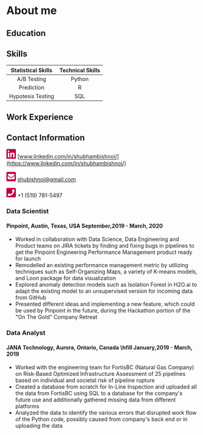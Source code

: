 # About me

## Education

## Skills

| Statistical Skills | Technical Skills |
|       :---:        |       :---:      | 
| A/B Testing        | Python           |
| Prediction         | R                |
| Hypotesis Testing  | SQL              |

## Work Experience

## Contact Information
[<img src="./images/linkedin.png" width="25"/>](./images/linkedin.png) [www.linkedin.com/in/shubhambishnoi/](https://www.linkedin.com/in/shubhambishnoi/) 

[<img src="./images/email.png" width="25"/>](./images/email.png) [shubishnoi@gmail.com](mailto:shubishnoi@gmail.com) 

[<img src="./images/phone.png" width="25"/>](./images/phone.png) +1 (519) 781-5497 

### Data Scientist
#### Pinpoint, Austin, Texas, USA                               September,2019 - March, 2020    

- Worked in collaboration with Data Science, Data Engineering and Product teams on JIRA tickets by finding and fixing bugs in pipelines to get the Pinpoint Engineering Performance Management product ready for launch
- Remodelled an existing performance management metric by utilizing techniques such as Self-Organizing Maps, a variety of K-means models, and Loon package for data visualization
- Explored anomaly detection models such as Isolation Forest in H2O.ai to adapt the existing model to an unsupervised version for incoming data from GitHub
- Presented different ideas and implementing a new feature, which could be used by Pinpoint in the future, during the Hackathon portion of the "On The Gold" Company Retreat

### Data Analyst
#### JANA Technology, Aurora, Ontario, Canada \hfill January,2019 - March, 2019
- Worked with the engineering team for FortisBC (Natural Gas Company) on Risk-Based Optimized Infrastructure Assessment of 25 pipelines based on individual and societal risk of pipeline rupture
- Created a database from scratch for In-Line Inspection and uploaded all the data from FortisBC using SQL to a database for the company's future use and additionally gathered missing data from different platforms
- Analyzed the data to identify the various errors that disrupted work flow of the Python code, possibly caused from company's back end or in uploading the data
